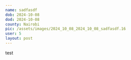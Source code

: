 ```yaml
---
name: sadfasdf
dob: 2024-10-08
dod: 2024-10-08
county: Nairobi
pic: /assets/images/2024_10_08_2024_10_08_sadfasdf.16
user: 5
layout: post
---
```

<p class='py-2'>test</p>
